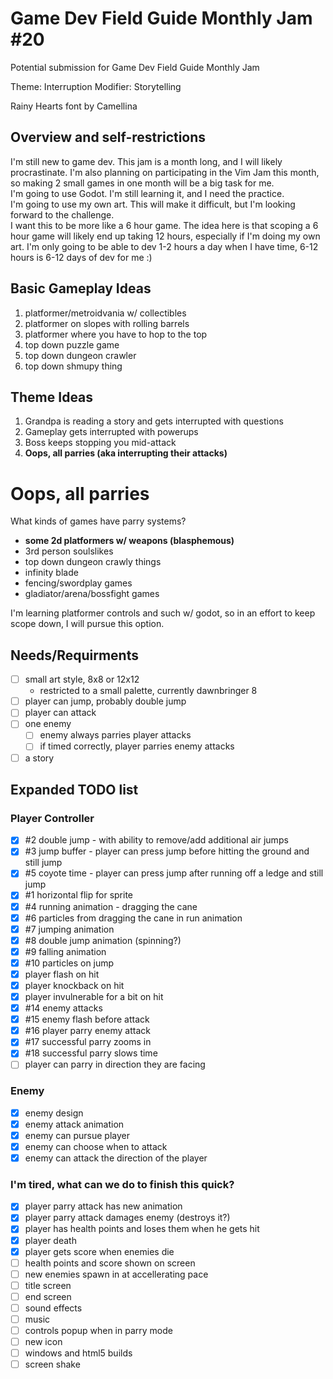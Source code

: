 # Game Dev Field Guide Monthly Jam #20

Potential submission for Game Dev Field Guide Monthly Jam

Theme: Interruption
Modifier: Storytelling

Rainy Hearts font by Camellina

## Overview and self-restrictions

I'm still new to game dev. This jam is a month long, and I will likely procrastinate. I'm also planning on participating in the Vim Jam this month, so making 2 small games in one month will be a big task for me.  
I'm going to use Godot. I'm still learning it, and I need the practice.  
I'm going to use my own art. This will make it difficult, but I'm looking forward to the challenge.  
I want this to be more like a 6 hour game.
The idea here is that scoping a 6 hour game will likely end up taking 12 hours, especially if I'm doing my own art.
I'm only going to be able to dev 1-2 hours a day when I have time, 6-12 hours is 6-12 days of dev for me :)

## Basic Gameplay Ideas

1. platformer/metroidvania w/ collectibles
2. platformer on slopes with rolling barrels
3. platformer where you have to hop to the top
4. top down puzzle game
5. top down dungeon crawler
6. top down shmupy thing

## Theme Ideas

1. Grandpa is reading a story and gets interrupted with questions
2. Gameplay gets interrupted with powerups
3. Boss keeps stopping you mid-attack
4. **Oops, all parries (aka interrupting their attacks)**

# Oops, all parries

What kinds of games have parry systems?

- **some 2d platformers w/ weapons (blasphemous)**
- 3rd person soulslikes
- top down dungeon crawly things
- infinity blade
- fencing/swordplay games
- gladiator/arena/bossfight games

I'm learning platformer controls and such w/ godot, so in an effort to keep scope down, I will pursue this option.

## Needs/Requirments

- [ ] small art style, 8x8 or 12x12
  - restricted to a small palette, currently dawnbringer 8
- [ ] player can jump, probably double jump
- [ ] player can attack
- [ ] one enemy
  - [ ] enemy always parries player attacks
  - [ ] if timed correctly, player parries enemy attacks
- [ ] a story

## Expanded TODO list

### Player Controller

- [x] #2 double jump - with ability to remove/add additional air jumps
- [x] #3 jump buffer - player can press jump before hitting the ground and still jump
- [x] #5 coyote time - player can press jump after running off a ledge and still jump
- [x] #1 horizontal flip for sprite
- [x] #4 running animation - dragging the cane
- [x] #6 particles from dragging the cane in run animation
- [x] #7 jumping animation
- [x] #8 double jump animation (spinning?)
- [x] #9 falling animation
- [x] #10 particles on jump
- [x] player flash on hit
- [x] player knockback on hit
- [x] player invulnerable for a bit on hit
- [x] #14 enemy attacks
- [x] #15 enemy flash before attack
- [x] #16 player parry enemy attack
- [x] #17 successful parry zooms in
- [x] #18 successful parry slows time
- [ ] player can parry in direction they are facing

### Enemy

- [x] enemy design
- [x] enemy attack animation
- [x] enemy can pursue player
- [x] enemy can choose when to attack
- [x] enemy can attack the direction of the player

### I'm tired, what can we do to finish this quick?

- [x] player parry attack has new animation
- [x] player parry attack damages enemy (destroys it?)
- [x] player has health points and loses them when he gets hit
- [x] player death
- [x] player gets score when enemies die
- [ ] health points and score shown on screen
- [ ] new enemies spawn in at accellerating pace
- [ ] title screen
- [ ] end screen
- [ ] sound effects
- [ ] music
- [ ] controls popup when in parry mode
- [ ] new icon
- [ ] windows and html5 builds
- [ ] screen shake
